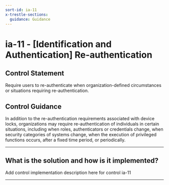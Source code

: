 ```yaml
---
sort-id: ia-11
x-trestle-sections:
  guidance: Guidance
---
```


# ia-11 - \[Identification and Authentication\] Re-authentication

## Control Statement

Require users to re-authenticate when organization-defined circumstances or situations requiring re-authentication.

## Control Guidance

In addition to the re-authentication requirements associated with device locks, organizations may require re-authentication of individuals in certain situations, including when roles, authenticators or credentials change, when security categories of systems change, when the execution of privileged functions occurs, after a fixed time period, or periodically.

______________________________________________________________________

## What is the solution and how is it implemented?

Add control implementation description here for control ia-11

______________________________________________________________________
